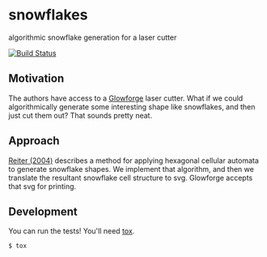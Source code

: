 # snowflakes

algorithmic snowflake generation for a laser cutter

[![Build Status](https://travis-ci.org/epilanthanomai/snowflake.svg?branch=develop)](https://travis-ci.org/epilanthanomai/snowflake)

## Motivation

The authors have access to a [Glowforge](https://glowforge.com/) laser
cutter. What if we could algorithmically generate some interesting shape
like snowflakes, and then just cut them out? That sounds pretty neat.

## Approach

[Reiter (2004)](http://www.patarnott.com/pdf/SnowCrystalGrowth.pdf)
describes a method for applying hexagonal cellular automata to generate
snowflake shapes. We implement that algorithm, and then we translate the
resultant snowflake cell structure to svg. Glowforge accepts that svg for
printing.

## Development

You can run the tests! You'll need
[tox](https://tox.readthedocs.io/en/latest/index.html).

```shell
$ tox
```
